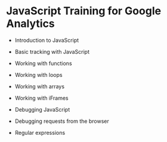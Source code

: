 # JavaScript Training for Google Analytics

* Introduction to JavaScript

* Basic tracking with JavaScript

* Working with functions

* Working with loops

* Working with arrays

* Working with iFrames

* Debugging JavaScript 

* Debugging requests from the browser

* Regular expressions

